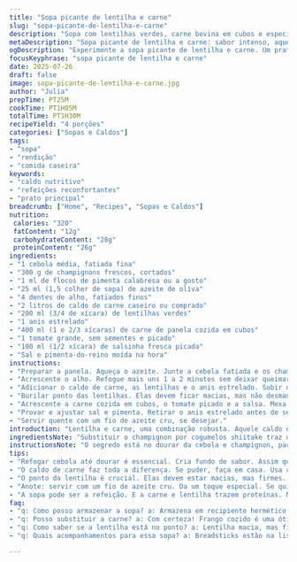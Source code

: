 ```yaml
---
title: "Sopa picante de lentilha e carne"
slug: "sopa-picante-de-lentilha-e-carne"
description: "Sopa com lentilhas verdes, carne bovina em cubos e especiarias. Tem alho, cebola e champignon refogados no azeite. Usa anis estrelado para aroma e pimenta calabresa para pungência. Lentilhas cozidas dentro do caldo de carne até ficarem macias. Tomate fresco e salsinha para frescor no final. Receita sem lactose, gluten, ovos e nozes. Rende para quatro pessoas."
metaDescription: "Sopa picante de lentilha e carne: sabor intenso, aquecendo o corpo e alma. Ideal para dias frios, cheia de especiarias e nutrientes."
ogDescription: "Experimente a sopa picante de lentilha e carne. Um prato robusto, aquecedor e cheio de aromas. Perfeito para compartilhar."
focusKeyphrase: "sopa picante de lentilha e carne"
date: 2025-07-26
draft: false
image: sopa-picante-de-lentilha-e-carne.jpg
author: "Julia"
prepTime: PT25M
cookTime: PT1H05M
totalTime: PT1H30M
recipeYield: "4 porções"
categories: ["Sopas e Caldos"]
tags:
- "sopa"
- "rendição"
- "comida caseira"
keywords:
- "caldo nutritivo"
- "refeições reconfortantes"
- "prato principal"
breadcrumb: ["Home", "Recipes", "Sopas e Caldos"]
nutrition: 
 calories: "320"
 fatContent: "12g"
 carbohydrateContent: "28g"
 proteinContent: "26g"
ingredients:
- "1 cebola média, fatiada fina"
- "300 g de champignons frescos, cortados"
- "1 ml de flocos de pimenta calabresa ou a gosto"
- "25 ml (1,5 colher de sopa) de azeite de oliva"
- "4 dentes de alho, fatiados finos"
- "2 litros de caldo de carne caseiro ou comprado"
- "200 ml (3/4 de xícara) de lentilhas verdes"
- "1 anis estrelado"
- "400 ml (1 e 2/3 xícaras) de carne de panela cozida em cubos"
- "1 tomate grande, sem sementes e picado"
- "100 ml (1/2 xícara) de salsinha fresca picada"
- "Sal e pimenta-do-reino moída na hora"
instructions:
- "Preparar a panela. Aqueça o azeite. Junte a cebola fatiada e os champignons. Refogue em fogo médio. Tempere com sal, pimenta e a pimenta calabresa. Mexa sempre até ficarem dourados, uns 8 a 10 minutos."
- "Acrescente o alho. Refogue mais uns 1 a 2 minutos sem deixar queimar."
- "Adicionar o caldo de carne, as lentilhas e o anis estrelado. Subir o fogo e cozinhar até ferver. Depois tampar e abaixar para fogo baixo. Cozinhar por 40 minutos, mexendo de vez em quando."
- "Burilar ponto das lentilhas. Elas devem ficar macias, mas não desmanchar. Se necessário, cozinhe mais 5 minutos."
- "Acrescente a carne cozida em cubos, o tomate picado e a salsa. Mexa bem, aquecendo tudo por uns 5 minutos."
- "Provar e ajustar sal e pimenta. Retirar o anis estrelado antes de servir."
- "Servir quente com um fio de azeite cru, se desejar."
introduction: "Lentilha e carne, uma combinação robusta. Aquele caldo escuro, cheiro de especiarias que invadem a cozinha. Pimenta calabresa na medida. Não muito forte, só um toque pra cutucar. Cebola e champignon bem douradinhos. Rendimento certeiro pra quatro na mesa. Tempo pra esperar a lentilha se entregar, amolecer até fazer parte do caldo. Anis estrelado no meio, perfumando sem querer entrar tanto no sabor. Tomate e salsinha pra dar vida lá na boca, cor e frescor. Sem lactose, sem gluten, limpeza total. Leve, porém encorpada. Parece pouca coisa, mas esquece. Desperta o paladar, aquece. Prato que casa com pão rústico ou cuscuz quente. Almoço no domingo, janta quando bate aquela preguiça mas não quer nada pesado."
ingredientsNote: "Substituir o champignon por cogumelos shiitake traz um toque terroso único, leve o prato pra outro nível. A pimenta calabresa pode ser trocada por páprica picante para um sabor mais defumado, menos ardido. Carne de panela vira estrela, mas um bom acém ou músculo cozido serve tranquilo, só ajustar o tempo de cozimento pra ficar macio. Lentilhas verdes do Puy são ideais, mas qualquer lentilha verde funciona, só fique de olho no tempo. Azeite padrão aqui, evitar manteiga por conta da restrição. Alho e cebola base do sabor, não tire. Salsa fresca pesssoal. Tomate tem que estar firme e maduro, para não virar papa. Caldo caseiro, se tiver tempo, faz toda a diferença. Se não, caldo pronto dá conta, sem drama. Saltar e refogar os vegetais primeiro é essencial pra camadas de sabor. O anis estrelado é opcional, mas agrega aquela nuance perfumada difícil de achar. Ajuste o sal no final porque o caldo já tem sal, equilíbrio é chave."
instructionsNote: "O segredo está no dourar da cebola e champignon, paciência que vem sabor intenso. Não deixe o alho queimar, que amarga rápido. Depois do fogo alto pra levantar fervura, baixar e cozinhar com a tampa é pra as lentilhas cozinharem de modo uniforme. Mexer de vez em quando ajuda a evitar que grude no fundo. Depois de 40 minutos, teste as lentilhas. Se ainda durinhas, mais uns 5 minutos. A carne já vem cozida, só precisa esquentar junto com o tomate, para incorporar o sabor sem desmanchar. Retire o anis antes de servir, ninguém quer morder uma estrela no meio da sopa. Provar o sal último passo. Sirva com pimenta extra para quem gosta de risco. Um fio de azeite virgem extra acrescenta frescor em cima. Se quiser complicar, um toque de vinagre balsâmico no prato final é uma viagem de sabores. Essa sopa encaixa bem com pão italiano crocante, torradas caseiras, ou até um arroz branquinho simples pra acompanhar. Não esqueça que sopa vira refeição quando tem carne e legume. Essa receita chama pra sentar junto. Sem pressa, conversa, pão molhado no caldo, salsinha fresca subindo no aroma."
tips:
- "Refogar cebola até dourar é essencial. Cria fundo de sabor. Assim que a cebola começa a caramelizar, mexa bem. Não deixe queimar. A consistência do champignon também. Deixar cozinhar no azeite realça o sabor de tudo. Sabe? O alho entra depois, só um minutinho. Não deixe que ele queime, amarga."
- "O caldo de carne faz toda a diferença. Se puder, faça em casa. Usa carne e ossos cozidos lentamente. Se não der, compra pronto. Porém, escolha uma marca boa. Ajuste sempre o sal no final. Caldo pode ser salgado. E ah, não esqueça do anis estrelado. Agrega um aroma único."
- "O ponto da lentilha é crucial. Elas devem estar macias, mas firmes. Sem desmanchar. Se depois de 40 minutos, ainda duras, cozinhe mais 5 minutinhos. Após incorporar a carne e o tomate, mexa tudo. Deixe aquecer bem. Busca harmonização entre os sabores. Com tomate fresco, a textura melhora."
- "Anote: servir com um fio de azeite cru. Da um toque especial. Se quiser ousar mais, experimente pimenta do reino moída na hora. Ela intensifica o sabor. E, um pãezinho rústico do lado é um luxo. Sopa e pão são amigos, sempre. Grande dupla."
- "A sopa pode ser a refeição. E a carne e lentilha trazem proteínas. Mas não esqueça de comê-la devagar. Conversar, molhar pão, aproveitar cada colherada. Um aspecto fundamental é o descanso. Sopa encorpada melhora no dia seguinte. Fazer um bom volume é uma boa ideia. Então, prepare-se para repetir. É delícia."
faq:
- "q: Como posso armazenar a sopa? a: Armazena em recipiente hermético. Pode guardar na geladeira por até 3 dias. Se deixar mais, congele. Sopa congela bem. Por uns 3 meses. Aqueça no fogo baixo. Mexa bem, não deixe grudar."
- "q: Posso substituir a carne? a: Com certeza! Frango cozido é uma ótima troca. Frutos do mar? Também funciona. Se optar por uma versão vegetariana, coloque tempeh ou tofu. Tem que ajustar tempos de cozimento."
- "q: Como saber se a lentilha está no ponto? a: Lentilha macia, mas firme é a meta. Depois de 40 minutos, experimente. Se ainda resistindo, mais 5 minutos. Não quer virar purê. Equilíbrio é a chave."
- "q: Quais acompanhamentos para essa sopa? a: Breadsticks estão na lista. Pão italiano crocante, torradas. Se preferir, serva com arroz simples. Ele dá sustância. Até uma salada fresca cai bem."

---
```

